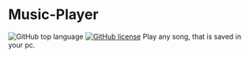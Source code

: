 # Music-Player
![GitHub top language](https://img.shields.io/github/languages/top/VirusZzHkP/Music-Player?color=yellow&logo=JS&logoColor=Black&style=for-the-badge)
[![GitHub license](https://img.shields.io/github/license/VirusZzHkP/Music-Player?style=for-the-badge)](https://github.com/VirusZzHkP/Music-Player/blob/main/LICENSE)
Play any song, that is saved in your pc.
